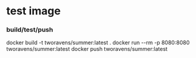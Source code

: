 # test image


### build/test/push

docker build -t tworavens/summer:latest .
docker run --rm  -p 8080:8080 tworavens/summer:latest
docker push tworavens/summer:latest
